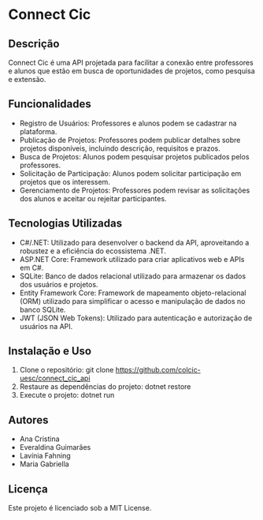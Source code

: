 # Connect Cic

## Descrição
Connect Cic é uma API projetada para facilitar a conexão entre professores e alunos que estão em busca de oportunidades de projetos, como pesquisa e extensão. 

## Funcionalidades

- Registro de Usuários: Professores e alunos podem se cadastrar na plataforma.
- Publicação de Projetos: Professores podem publicar detalhes sobre projetos disponíveis, incluindo descrição, requisitos e prazos.
- Busca de Projetos: Alunos podem pesquisar projetos publicados pelos professores.
- Solicitação de Participação: Alunos podem solicitar participação em projetos que os interessem.
- Gerenciamento de Projetos: Professores podem revisar as solicitações dos alunos e aceitar ou rejeitar participantes.

## Tecnologias Utilizadas

- C#/.NET: Utilizado para desenvolver o backend da API, aproveitando a robustez e a eficiência do ecossistema .NET.
- ASP.NET Core: Framework utilizado para criar aplicativos web e APIs em C#.
- SQLite: Banco de dados relacional utilizado para armazenar os dados dos usuários e projetos. 
- Entity Framework Core: Framework de mapeamento objeto-relacional (ORM) utilizado para simplificar o acesso e manipulação de dados no banco SQLite.
- JWT (JSON Web Tokens): Utilizado para autenticação e autorização de usuários na API.

## Instalação e Uso
1. Clone o repositório: git clone https://github.com/colcic-uesc/connect_cic_api
2. Restaure as dependências do projeto: dotnet restore
3.  Execute o projeto: dotnet run

## Autores

- Ana Cristina
- Everaldina Guimarães
- Lavínia Fahning
- Maria Gabriella

## Licença
Este projeto é licenciado sob a MIT License.
